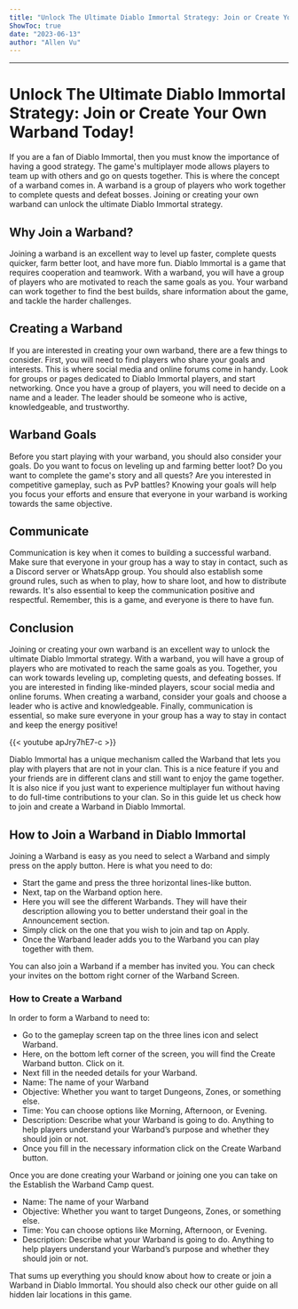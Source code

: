 ```yaml
---
title: "Unlock The Ultimate Diablo Immortal Strategy: Join or Create Your Own Warband Today!"
ShowToc: true 
date: "2023-06-13"
author: "Allen Vu"
---
```

*****
# Unlock The Ultimate Diablo Immortal Strategy: Join or Create Your Own Warband Today!

If you are a fan of Diablo Immortal, then you must know the importance of having a good strategy. The game's multiplayer mode allows players to team up with others and go on quests together. This is where the concept of a warband comes in. A warband is a group of players who work together to complete quests and defeat bosses. Joining or creating your own warband can unlock the ultimate Diablo Immortal strategy. 

## Why Join a Warband?

Joining a warband is an excellent way to level up faster, complete quests quicker, farm better loot, and have more fun. Diablo Immortal is a game that requires cooperation and teamwork. With a warband, you will have a group of players who are motivated to reach the same goals as you. Your warband can work together to find the best builds, share information about the game, and tackle the harder challenges. 

## Creating a Warband

If you are interested in creating your own warband, there are a few things to consider. First, you will need to find players who share your goals and interests. This is where social media and online forums come in handy. Look for groups or pages dedicated to Diablo Immortal players, and start networking. Once you have a group of players, you will need to decide on a name and a leader. The leader should be someone who is active, knowledgeable, and trustworthy. 

## Warband Goals

Before you start playing with your warband, you should also consider your goals. Do you want to focus on leveling up and farming better loot? Do you want to complete the game's story and all quests? Are you interested in competitive gameplay, such as PvP battles? Knowing your goals will help you focus your efforts and ensure that everyone in your warband is working towards the same objective. 

## Communicate

Communication is key when it comes to building a successful warband. Make sure that everyone in your group has a way to stay in contact, such as a Discord server or WhatsApp group. You should also establish some ground rules, such as when to play, how to share loot, and how to distribute rewards. It's also essential to keep the communication positive and respectful. Remember, this is a game, and everyone is there to have fun. 

## Conclusion

Joining or creating your own warband is an excellent way to unlock the ultimate Diablo Immortal strategy. With a warband, you will have a group of players who are motivated to reach the same goals as you. Together, you can work towards leveling up, completing quests, and defeating bosses. If you are interested in finding like-minded players, scour social media and online forums. When creating a warband, consider your goals and choose a leader who is active and knowledgeable. Finally, communication is essential, so make sure everyone in your group has a way to stay in contact and keep the energy positive!

{{< youtube apJry7hE7-c >}} 



Diablo Immortal has a unique mechanism called the Warband that lets you play with players that are not in your clan. This is a nice feature if you and your friends are in different clans and still want to enjoy the game together. It is also nice if you just want to experience multiplayer fun without having to do full-time contributions to your clan. So in this guide let us check how to join and create a Warband in Diablo Immortal.
 
## How to Join a Warband in Diablo Immortal
 

 
Joining a Warband is easy as you need to select a Warband and simply press on the apply button. Here is what you need to do:
 
- Start the game and press the three horizontal lines-like button.
 - Next, tap on the Warband option here.
 - Here you will see the different Warbands. They will have their description allowing you to better understand their goal in the Announcement section.
 - Simply click on the one that you wish to join and tap on Apply.
 - Once the Warband leader adds you to the Warband you can play together with them.

 
You can also join a Warband if a member has invited you. You can check your invites on the bottom right corner of the Warband Screen.
 
### How to Create a Warband
 
In order to form a Warband to need to:
 
- Go to the gameplay screen tap on the three lines icon and select Warband.
 - Here, on the bottom left corner of the screen, you will find the Create Warband button. Click on it.
 - Next fill in the needed details for your Warband.
 - Name: The name of your Warband
 - Objective: Whether you want to target Dungeons, Zones, or something else.
 - Time: You can choose options like Morning, Afternoon, or Evening.
 - Description: Describe what your Warband is going to do. Anything to help players understand your Warband’s purpose and whether they should join or not.
 - Once you fill in the necessary information click on the Create Warband button.

 
Once you are done creating your Warband or joining one you can take on the Establish the Warband Camp quest.
 
- Name: The name of your Warband
 - Objective: Whether you want to target Dungeons, Zones, or something else.
 - Time: You can choose options like Morning, Afternoon, or Evening.
 - Description: Describe what your Warband is going to do. Anything to help players understand your Warband’s purpose and whether they should join or not.

 
That sums up everything you should know about how to create or join a Warband in Diablo Immortal. You should also check our other guide on all hidden lair locations in this game.




